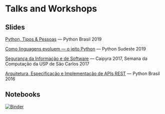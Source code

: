 # Talks and Workshops

## Slides

[Python, Tipos & Pessoas](https://felipevr.com/talks-and-workshops/type-hinting/) ― Python Brasil 2019

[Como linguagens evoluem ― o jeito Python](https://felipevr.com/talks-and-workshops/assignment_expressions/#p1) ― Python Sudeste 2019

[Segurança da Informação e de Software](https://felipevr.com/talks-and-workshops/SecSw/infosec.html) ― Caipyra 2017, Semana da Computação da USP de São Carlos 2017

[Arquitetura, Especificação e Implementação de APIs REST](http://felipevr.com/talks-and-workshops/REST%20APIs/pybr_rest_apis_vintage.html#1) ― Python Brasil 2016

## Notebooks

[![Binder](http://mybinder.org/badge.svg)](http://mybinder.org:/repo/fbidu/talks-and-workshops)
